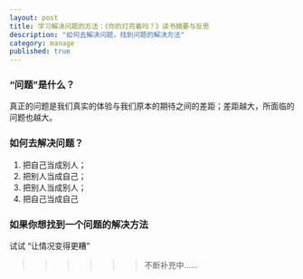 ```yaml
---
layout: post
title: 学习解决问题的方法：《你的灯亮着吗？》读书摘要与反思
description: "如何去解决问题，找到问题的解决方法"
category: manage
published: true
---
```

### “问题”是什么？
真正的问题是我们真实的体验与我们原本的期待之间的差距；差距越大，所面临的问题也越大。

### 如何去解决问题？
1. 把自己当成别人；
2. 把别人当成自己；
3. 把别人当成别人；
4. 把自己当成自己

### 如果你想找到一个问题的解决方法
试试 “让情况变得更糟”


>>>>>>不断补充中......
